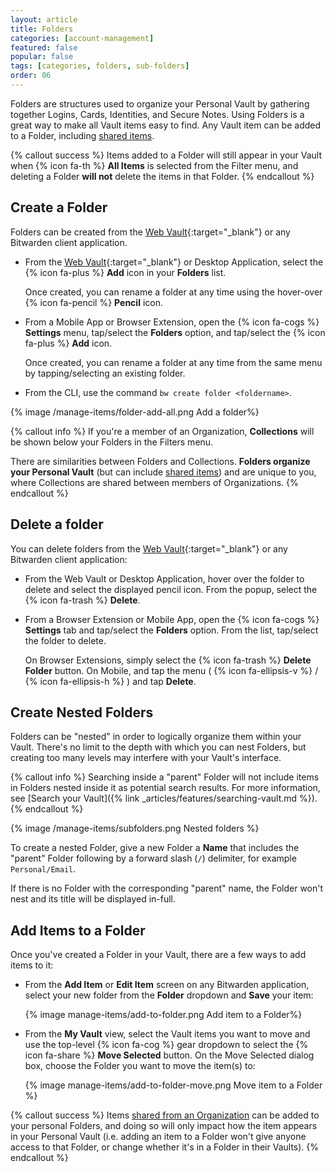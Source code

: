 ```yaml
---
layout: article
title: Folders
categories: [account-management]
featured: false
popular: false
tags: [categories, folders, sub-folders]
order: 06
---
```


Folders are structures used to organize your Personal Vault by gathering together Logins, Cards, Identities, and Secure Notes. Using Folders is a great way to make all Vault items easy to find. Any Vault item can be added to a Folder, including [shared items]({{site.baseurl}}/article/share-to-a-collection/).

{% callout success %}
Items added to a Folder will still appear in your Vault when {% icon fa-th %} **All Items** is selected from the Filter menu, and deleting a Folder **will not** delete the items in that Folder.
{% endcallout %}

## Create a Folder

Folders can be created from the [Web Vault](https://vault.bitwarden.com){:target="\_blank"} or any Bitwarden client application.
- From the [Web Vault](https://vault.bitwarden.com){:target="\_blank"} or Desktop Application, select the {% icon fa-plus %} **Add** icon in your **Folders** list.

  Once created, you can rename a folder at any time using the hover-over {% icon fa-pencil %} **Pencil** icon.
- From a Mobile App or Browser Extension, open the {% icon fa-cogs %} **Settings** menu, tap/select the **Folders** option, and tap/select the {% icon fa-plus %} **Add** icon.

  Once created, you can rename a folder at any time from the same menu by tapping/selecting an existing folder.
- From the CLI, use the command `bw create folder <foldername>`.

{% image /manage-items/folder-add-all.png Add a folder%}

{% callout info %}
If you're a member of an Organization, **Collections** will be shown below your Folders in the Filters menu.

There are similarities between Folders and Collections. **Folders organize your Personal Vault** (but can include [shared items]({{site.baseurl}}/article/share-to-a-collection/)) and are unique to you, where Collections are shared between members of Organizations.
{% endcallout %}

## Delete a folder

You can delete folders from the [Web Vault](https://vault.bitwarden.com){:target="\_blank"} or any Bitwarden client application:

- From the Web Vault or Desktop Application, hover over the folder to delete and select the displayed pencil icon. From the popup, select the {% icon fa-trash %} **Delete**.

- From a Browser Extension or Mobile App, open the {% icon fa-cogs %} **Settings** tab and tap/select the **Folders** option. From the list, tap/select the folder to delete.  

   On Browser Extensions, simply select the {% icon fa-trash %} **Delete Folder** button. On Mobile, and tap the menu ( {% icon fa-ellipsis-v %} / {% icon fa-ellipsis-h %} ) and tap **Delete**.

## Create Nested Folders

Folders can be "nested" in order to logically organize them within your Vault. There's no limit to the depth with which you can nest Folders, but creating too many levels may interfere with your Vault's interface.

{% callout info %}
Searching inside a "parent" Folder will not include items in Folders nested inside it as potential search results. For more information, see [Search your Vault]({% link _articles/features/searching-vault.md %}).
{% endcallout %}

{% image /manage-items/subfolders.png Nested folders %}

To create a nested Folder, give a new Folder a **Name** that includes the "parent" Folder following by a forward slash (`/`) delimiter, for example `Personal/Email`.

If there is no Folder with the corresponding "parent" name, the Folder won't nest and its title will be displayed in-full.

## Add Items to a Folder

Once you've created a Folder in your Vault, there are a few ways to add items to it:

- From the **Add Item** or **Edit Item** screen on any Bitwarden application, select your new folder from the **Folder** dropdown and **Save** your item:

   {% image manage-items/add-to-folder.png Add item to a Folder%}
- From the **My Vault** view, select the Vault items you want to move and use the top-level {% icon fa-cog %} gear dropdown to select the {% icon fa-share %} **Move Selected** button. On the Move Selected dialog box, choose the Folder you want to move the item(s) to:

   {% image manage-items/add-to-folder-move.png Move item to a Folder %}

{% callout success %}
Items [shared from an Organization]({{site.baseurl}}/article/share-to-a-collection/) can be added to your personal Folders, and doing so will only impact how the item appears in your Personal Vault (i.e. adding an item to a Folder won't give anyone access to that Folder, or change whether it's in a Folder in their Vaults).
{% endcallout %}
